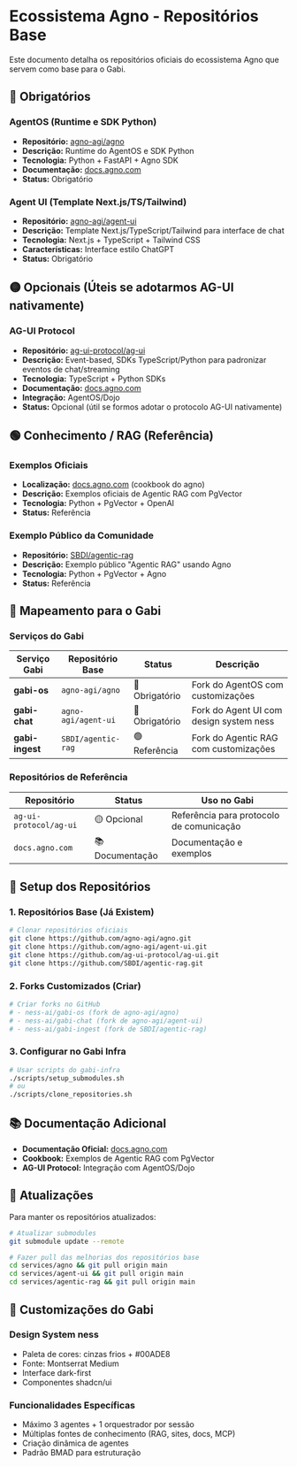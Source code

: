 # Ecossistema Agno - Repositórios Base

Este documento detalha os repositórios oficiais do ecossistema Agno que servem como base para o Gabi.

## 🔴 Obrigatórios

### AgentOS (Runtime e SDK Python)
- **Repositório:** [agno-agi/agno](https://github.com/agno-agi/agno)
- **Descrição:** Runtime do AgentOS e SDK Python
- **Tecnologia:** Python + FastAPI + Agno SDK
- **Documentação:** [docs.agno.com](https://docs.agno.com)
- **Status:** Obrigatório

### Agent UI (Template Next.js/TS/Tailwind)
- **Repositório:** [agno-agi/agent-ui](https://github.com/agno-agi/agent-ui)
- **Descrição:** Template Next.js/TypeScript/Tailwind para interface de chat
- **Tecnologia:** Next.js + TypeScript + Tailwind CSS
- **Características:** Interface estilo ChatGPT
- **Status:** Obrigatório

## 🟡 Opcionais (Úteis se adotarmos AG-UI nativamente)

### AG-UI Protocol
- **Repositório:** [ag-ui-protocol/ag-ui](https://github.com/ag-ui-protocol/ag-ui)
- **Descrição:** Event-based, SDKs TypeScript/Python para padronizar eventos de chat/streaming
- **Tecnologia:** TypeScript + Python SDKs
- **Documentação:** [docs.agno.com](https://docs.agno.com)
- **Integração:** AgentOS/Dojo
- **Status:** Opcional (útil se formos adotar o protocolo AG-UI nativamente)

## 🟢 Conhecimento / RAG (Referência)

### Exemplos Oficiais
- **Localização:** [docs.agno.com](https://docs.agno.com) (cookbook do agno)
- **Descrição:** Exemplos oficiais de Agentic RAG com PgVector
- **Tecnologia:** Python + PgVector + OpenAI
- **Status:** Referência

### Exemplo Público da Comunidade
- **Repositório:** [SBDI/agentic-rag](https://github.com/SBDI/agentic-rag)
- **Descrição:** Exemplo público "Agentic RAG" usando Agno
- **Tecnologia:** Python + PgVector + Agno
- **Status:** Referência

## 🎯 Mapeamento para o Gabi

### Serviços do Gabi

| Serviço Gabi | Repositório Base | Status | Descrição |
|--------------|------------------|--------|-----------|
| **gabi-os** | `agno-agi/agno` | 🔴 Obrigatório | Fork do AgentOS com customizações |
| **gabi-chat** | `agno-agi/agent-ui` | 🔴 Obrigatório | Fork do Agent UI com design system ness |
| **gabi-ingest** | `SBDI/agentic-rag` | 🟢 Referência | Fork do Agentic RAG com customizações |

### Repositórios de Referência

| Repositório | Status | Uso no Gabi |
|-------------|--------|-------------|
| `ag-ui-protocol/ag-ui` | 🟡 Opcional | Referência para protocolo de comunicação |
| `docs.agno.com` | 📚 Documentação | Documentação e exemplos |

## 🚀 Setup dos Repositórios

### 1. Repositórios Base (Já Existem)
```bash
# Clonar repositórios oficiais
git clone https://github.com/agno-agi/agno.git
git clone https://github.com/agno-agi/agent-ui.git
git clone https://github.com/ag-ui-protocol/ag-ui.git
git clone https://github.com/SBDI/agentic-rag.git
```

### 2. Forks Customizados (Criar)
```bash
# Criar forks no GitHub
# - ness-ai/gabi-os (fork de agno-agi/agno)
# - ness-ai/gabi-chat (fork de agno-agi/agent-ui)
# - ness-ai/gabi-ingest (fork de SBDI/agentic-rag)
```

### 3. Configurar no Gabi Infra
```bash
# Usar scripts do gabi-infra
./scripts/setup_submodules.sh
# ou
./scripts/clone_repositories.sh
```

## 📚 Documentação Adicional

- **Documentação Oficial:** [docs.agno.com](https://docs.agno.com)
- **Cookbook:** Exemplos de Agentic RAG com PgVector
- **AG-UI Protocol:** Integração com AgentOS/Dojo

## 🔄 Atualizações

Para manter os repositórios atualizados:

```bash
# Atualizar submodules
git submodule update --remote

# Fazer pull das melhorias dos repositórios base
cd services/agno && git pull origin main
cd services/agent-ui && git pull origin main
cd services/agentic-rag && git pull origin main
```

## 🎨 Customizações do Gabi

### Design System ness
- Paleta de cores: cinzas frios + #00ADE8
- Fonte: Montserrat Medium
- Interface dark-first
- Componentes shadcn/ui

### Funcionalidades Específicas
- Máximo 3 agentes + 1 orquestrador por sessão
- Múltiplas fontes de conhecimento (RAG, sites, docs, MCP)
- Criação dinâmica de agentes
- Padrão BMAD para estruturação
